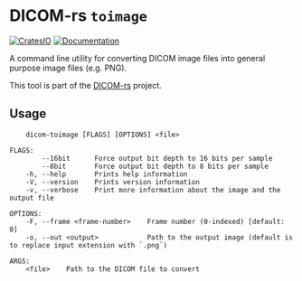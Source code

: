 # DICOM-rs `toimage`

[![CratesIO](https://img.shields.io/crates/v/dicom-toimage.svg)](https://crates.io/crates/dicom-toimage)
[![Documentation](https://docs.rs/dicom-toimage/badge.svg)](https://docs.rs/dicom-toimage)

A command line utility for converting DICOM image files
into general purpose image files (e.g. PNG).

This tool is part of the [DICOM-rs](https://github.com/Enet4/dicom-rs) project.

## Usage

```none
    dicom-toimage [FLAGS] [OPTIONS] <file>

FLAGS:
        --16bit      Force output bit depth to 16 bits per sample
        --8bit       Force output bit depth to 8 bits per sample
    -h, --help       Prints help information
    -V, --version    Prints version information
    -v, --verbose    Print more information about the image and the output file

OPTIONS:
    -F, --frame <frame-number>    Frame number (0-indexed) [default: 0]
    -o, --out <output>            Path to the output image (default is to replace input extension with `.png`)

ARGS:
    <file>    Path to the DICOM file to convert
```
